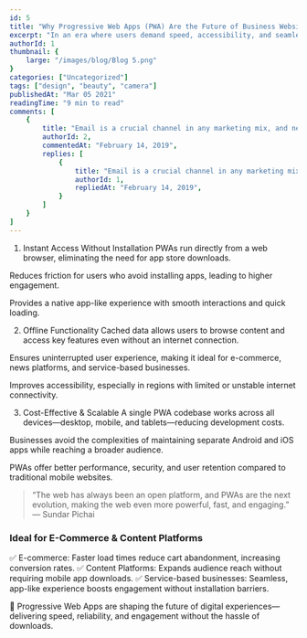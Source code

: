 ```yaml
---
id: 5
title: "Why Progressive Web Apps (PWA) Are the Future of Business Websites" 
excerpt: "In an era where users demand speed, accessibility, and seamless experiences, Progressive Web Apps (PWAs) have emerged as a game-changer. A PWA combines the best of websites and mobile apps, offering fast loading, offline access, and an app-like experience without requiring downloads. Businesses leveraging PWAs gain a competitive edge by enhancing user engagement, reducing costs, and improving scalability."
authorId: 1
thumbnail: {
	large: "/images/blog/Blog 5.png" 
}
categories: ["Uncategorized"]
tags: ["design", "beauty", "camera"]
publishedAt: "Mar 05 2021"
readingTime: "9 min to read"
comments: [
	{
		title: "Email is a crucial channel in any marketing mix, and never has this been truer than for today’s entrepreneur. Curious what to say.",
		authorId: 2,
		commentedAt: "February 14, 2019",
		replies: [
			{
				title: "Email is a crucial channel in any marketing mix, and never has this been truer than for today’s entrepreneur. Curious what to say.",
				authorId: 1,
				repliedAt: "February 14, 2019",
			}
		]
	}
]
---
```


1. Instant Access Without Installation
PWAs run directly from a web browser, eliminating the need for app store downloads.

Reduces friction for users who avoid installing apps, leading to higher engagement.

Provides a native app-like experience with smooth interactions and quick loading.

2. Offline Functionality
Cached data allows users to browse content and access key features even without an internet connection.

Ensures uninterrupted user experience, making it ideal for e-commerce, news platforms, and service-based businesses.

Improves accessibility, especially in regions with limited or unstable internet connectivity.

3. Cost-Effective & Scalable
A single PWA codebase works across all devices—desktop, mobile, and tablets—reducing development costs.

Businesses avoid the complexities of maintaining separate Android and iOS apps while reaching a broader audience.

PWAs offer better performance, security, and user retention compared to traditional mobile websites.

> “The web has always been an open platform, and PWAs are the next evolution, making the web even more powerful, fast, and engaging.” — Sundar Pichai

### Ideal for E-Commerce & Content Platforms

✅ E-commerce: Faster load times reduce cart abandonment, increasing conversion rates.
✅ Content Platforms: Expands audience reach without requiring mobile app downloads.
✅ Service-based businesses: Seamless, app-like experience boosts engagement without installation barriers.

🚀 Progressive Web Apps are shaping the future of digital experiences—delivering speed, reliability, and engagement without the hassle of downloads.
